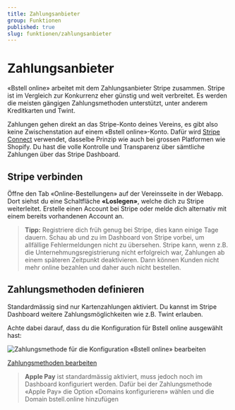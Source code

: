 ```yaml
---
title: Zahlungsanbieter
group: Funktionen
published: true
slug: funktionen/zahlungsanbieter
---
```


# Zahlungsanbieter

«Bstell online» arbeitet mit dem Zahlungsanbieter Stripe zusammen. Stripe ist im
Vergleich zur Konkurrenz eher günstig und weit verbreitet. Es werden die meisten
gängigen Zahlungsmethoden unterstützt, unter anderem Kreditkarten und Twint.

Zahlungen gehen direkt an das Stripe-Konto deines Vereins, es gibt also keine
Zwischenstation auf einem «Bstell online»-Konto. Dafür wird
[Stripe Connect](https://stripe.com/de-ch/connect) verwendet, dasselbe Prinzip
wie auch bei grossen Platformen wie Shopify. Du hast die volle Kontrolle und
Transparenz über sämtliche Zahlungen über das Stripe Dashboard.

## Stripe verbinden

Öffne den Tab «Online-Bestellungen» auf der Vereinsseite in der Webapp. Dort
siehst du eine Schaltfläche **«Loslegen»**, welche dich zu Stripe weiterleitet.
Erstelle einen Account bei Stripe oder melde dich alternativ mit einem bereits
vorhandenen Account an.

> **Tipp:** Registriere dich früh genug bei Stripe, dies kann einige Tage
> dauern. Schau ab und zu im Dashboard von Stripe vorbei, um allfällige
> Fehlermeldungen nicht zu übersehen. Stripe kann, wenn z.B. die
> Unternehmungs&shy;registrierung nicht erfolgreich war, Zahlungen ab einem
> späteren Zeitpunkt deaktivieren. Dann können Kunden nicht mehr online bezahlen
> und daher auch nicht bestellen.

## Zahlungsmethoden definieren

Standardmässig sind nur Kartenzahlungen aktiviert. Du kannst im Stripe Dashboard
weitere Zahlungsmöglichkeiten wie z.B. Twint erlauben.

Achte dabei darauf, dass du die Konfiguration für Bstell online ausgewählt hast:

![Zahlungsmethode für die Konfiguration «Bstell online» bearbeiten](/docs-assets/update-stripe-paymentmethods.png)

<a href="https://dashboard.stripe.com/settings/payment_methods" class="button">Zahlungsmethoden
bearbeiten</a>

> **Apple Pay** ist standardmässig aktiviert, muss jedoch noch im Dashboard
> konfiguriert werden. Dafür bei der Zahlungsmethode «Apple Pay» die Option
> «Domains konfigurieren» wählen und die Domain bstell.online hinzufügen
